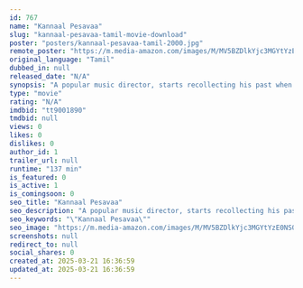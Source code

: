 ```yaml
---
id: 767
name: "Kannaal Pesavaa"
slug: "kannaal-pesavaa-tamil-movie-download"
poster: "posters/kannaal-pesavaa-tamil-2000.jpg"
remote_poster: "https://m.media-amazon.com/images/M/MV5BZDlkYjc3MGYtYzE0NS00Y2I3LTljZWMtMzYxZDc1NzZkZjY5XkEyXkFqcGdeQXVyOTk3NTc2MzE@._V1_SX300.jpg"
original_language: "Tamil"
dubbed_in: null
released_date: "N/A"
synopsis: "A popular music director, starts recollecting his past when a film director comes to explain him a song situation. He falls in love with a singer who ignores him at first but then starts loving him."
type: "movie"
rating: "N/A"
imdbid: "tt9001890"
tmdbid: null
views: 0
likes: 0
dislikes: 0
author_id: 1
trailer_url: null
runtime: "137 min"
is_featured: 0
is_active: 1
is_comingsoon: 0
seo_title: "Kannaal Pesavaa"
seo_description: "A popular music director, starts recollecting his past when a film director comes to explain him a song situation. He falls in love with a singer who ignores him at first but then starts loving him."
seo_keywords: "\"Kannaal Pesavaa\""
seo_image: "https://m.media-amazon.com/images/M/MV5BZDlkYjc3MGYtYzE0NS00Y2I3LTljZWMtMzYxZDc1NzZkZjY5XkEyXkFqcGdeQXVyOTk3NTc2MzE@._V1_SX300.jpg"
screenshots: null
redirect_to: null
social_shares: 0
created_at: 2025-03-21 16:36:59
updated_at: 2025-03-21 16:36:59
---
```


